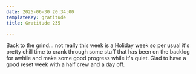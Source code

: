 ```yaml
---
date: 2025-06-30 20:34:00
templateKey: gratitude
title: Gratitude 235

---
```


Back to the grind... not really this week is a Holiday week so per usual it's
pretty chill time to crank through some stuff that has been on the backlog for
awhile and make some good progress while it's quiet.  Glad to have a good reset
week with a half crew and a day off.
